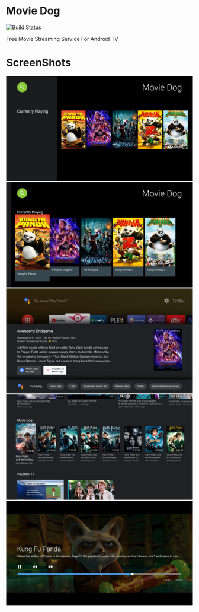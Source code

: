 # Movie Dog

[![Build Status](https://dev.azure.com/OpenCodeFoundation/moviedog/_apis/build/status/ratanparai.moviedog?branchName=master)](https://dev.azure.com/OpenCodeFoundation/moviedog/_build/latest?definitionId=2&branchName=master)

Free Movie Streaming Service For Android TV

# ScreenShots

![Dashboard](https://github.com/ratanparai/moviedog/raw/master/.github/home.png)
![Dashboard Select](https://github.com/ratanparai/moviedog/raw/master/.github/home2.png)
![Search Short](https://github.com/ratanparai/moviedog/raw/master/.github/search-short.png)
![Search Full](https://raw.githubusercontent.com/ratanparai/moviedog/master/.github/search-full.png)
![Now Playing](https://raw.githubusercontent.com/ratanparai/moviedog/master/.github/nowplaying.png)

